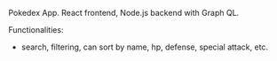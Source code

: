 Pokedex App. React frontend, Node.js backend with Graph QL.

Functionalities:
- search, filtering, can sort by name, hp, defense, special attack, etc. 

